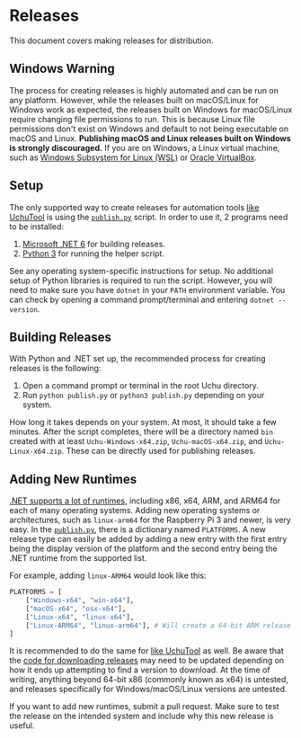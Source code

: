 # Releases
This document covers making releases for distribution.

## Windows Warning
The process for creating releases is highly automated and can be run on
any platform. However, while the releases built on macOS/Linux for Windows work
as expected, the releases built on Windows for macOS/Linux require changing
file permissions to run. This is because Linux file permissions don't exist
on Windows and default to not being executable on macOS and Linux. **Publishing
macOS and Linux releases built on Windows is strongly discouraged.**
If you are on Windows, a Linux virtual machine, such as [Windows Subsystem for Linux (WSL)](https://docs.microsoft.com/en-us/windows/wsl/about)
or [Oracle VirtualBox](https://www.virtualbox.org/).

## Setup
The only supported way to create releases for automation tools [like UchuTool](https://github.com/UchuServer/UchuTool)
is using the [`publish.py`](../publish.py) script. In order to use it, 2 programs
need to be installed:
1. [Microsoft .NET 6](https://dotnet.microsoft.com/en-us/download/dotnet/6.0) for building releases.
2. [Python 3](https://www.python.org/downloads/) for running the helper script.

See any operating system-specific instructions for setup. No additional setup
of Python libraries is required to run the script. However, you will need to
make sure you have `dotnet` in your `PATH` environment variable. You can check
by opening a command prompt/terminal and entering `dotnet --version`.

## Building Releases
With Python and .NET set up, the recommended process for creating releases is
the following:
1. Open a command prompt or terminal in the root Uchu directory.
2. Run `python publish.py` or `python3 publish.py` depending on your system.

How long it takes depends on your system. At most, it should take a few minutes.
After the script completes, there will be a directory named `bin` created with
at least `Uchu-Windows-x64.zip`, `Uchu-macOS-x64.zip`, and `Uchu-Linux-x64.zip`.
These can be directly used for publishing releases.

## Adding New Runtimes
[.NET supports a lot of runtimes](https://github.com/dotnet/runtime/blob/main/src/libraries/Microsoft.NETCore.Platforms/src/runtime.json),
including x86, x64, ARM, and ARM64 for each of many operating systems.
Adding new operating systems or architectures, such as `linux-arm64` for the
Raspberry Pi 3 and newer, is very easy. In the [`publish.py`](../publish.py),
there is a dictionary named `PLATFORMS`. A new release type can easily
be added by adding a new entry with the first entry being the display version
of the platform and the second entry being the .NET runtime from the supported
list.

For example, adding `linux-ARM64` would look like this:
```python
PLATFORMS = [
    ["Windows-x64", "win-x64"],
    ["macOS-x64", "osx-x64"],
    ["Linux-x64", "linux-x64"],
    ["Linux-ARM64", "linux-arm64"], # Will create a 64-bit ARM release for Linux (linux-arm64) as Uchu-Linux-ARM64.zip
]
```

It is recommended to do the same for [like UchuTool](https://github.com/UchuServer/UchuTool)
as well. Be aware that the [code for downloading releases](https://github.com/UchuServer/UchuTool/blob/master/Uchu.Tool/Action/Update.cs)
may need to be updated depending on how it ends up attempting to find a version to download.
At the time of writing, anything beyond 64-bit x86 (commonly known as x64) is untested,
and releases specifically for Windows/macOS/Linux versions are untested.

If you want to add new runtimes, submit a pull request. Make sure to test the
release on the intended system and include why this new release is useful.